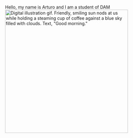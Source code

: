 Hello, my name is Arturo and I am a student of DAM 
<img class="media_gif__MBeQG" style="aspect-ratio:480/480" src="https://i.giphy.com/uUP7F5A1rQR9uKls9P.webp" alt="Digital illustration gif. Friendly, smiling sun nods at us while holding a steaming cup of coffee against a blue sky filled with clouds. Text, &quot;Good morning.&quot;" width="400">
